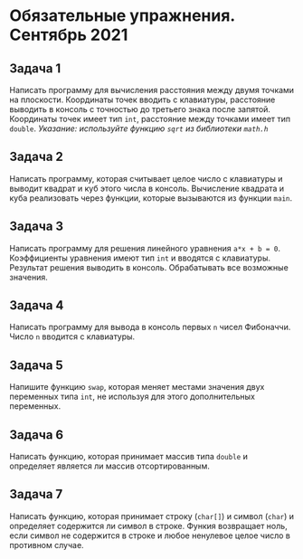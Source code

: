 # Обязательные упражнения. Сентябрь 2021

## Задача 1

Написать программу для вычисления расстояния между двумя точками на плоскости. Координаты точек вводить с клавиатуры, расстояние выводить в консоль с точностью до третьего знака после запятой. Координаты точек имеет тип `int`, расстояние между точками имеет тип `double`. *Указание: используйте функцию `sqrt` из библиотеки `math.h`*

## Задача 2

Написать программу, которая считывает целое число с клавиатуры и выводит квадрат и куб этого числа в консоль. Вычисление квадрата и куба реализовать через функции, которые вызываются из функции `main`.

## Задача 3

Написать программу для решения линейного уравнения `a*x + b = 0`. Коэффициенты уравнения имеют тип `int` и вводятся с клавиатуры. Результат решения выводить в консоль. Обрабатывать все возможные значения.

## Задача 4

Написать программу для вывода в консоль первых `n` чисел Фибоначчи. Число `n` вводится с клавиатуры.

## Задача 5

Напишите функцию `swap`, которая меняет местами значения двух переменных типа `int`, не используя для этого дополнительных переменных.

## Задача 6

Написать функцию, которая принимает массив типа `double` и определяет является ли массив отсортированным.

## Задача 7

Написать функцию, которая принимает строку (`char[]`) и символ (`char`) и определяет содержится ли символ в строке. Функия возвращает ноль, если символ не содержится в строке и любое ненулевое целое число в противном случае.
